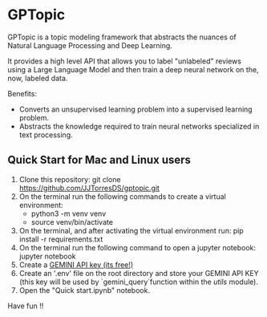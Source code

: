 # GPTopic

GPTopic is a topic modeling framework that abstracts the nuances of Natural Language Processing and Deep Learning.

It provides a high level API that allows you to label "unlabeled" reviews using a Large Language Model and then train a deep neural network on the, now, labeled data.

Benefits:
* Converts an unsupervised learning problem into a supervised learning problem.
* Abstracts the knowledge required to train neural networks specialized in text processing.

## Quick Start for Mac and Linux users
1. Clone this repository: git clone https://github.com/JJTorresDS/gptopic.git
2. On the terminal run the following commands to create a virtual environment:
    * python3 -m venv venv
    * source venv/bin/activate
3. On the terminal, and after activating the virtual environment run: pip install -r requirements.txt
4. On the terminal run the following command to open a jupyter notebook: jupyter notebook
5. Create a [GEMINI API key (its free!)](https://aistudio.google.com/app/apikey)
6. Create an '.env' file on the root directory and store your GEMINI API KEY (this key will be used by ´gemini_query´function within the *utils* module).
5. Open the "Quick start.ipynb" notebook.

Have fun !!
